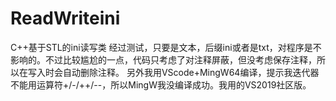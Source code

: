 # ReadWriteini
C++基于STL的ini读写类
经过测试，只要是文本，后缀ini或者是txt，对程序是不影响的。不过比较尴尬的一点，代码只考虑了对注释屏蔽，但没考虑保存注释，所以在写入时会自动删除注释。
另外我用VScode+MingW64编译，提示我迭代器不能用运算符+/-/++/--，所以MingW我没编译成功。我用的VS2019社区版。
